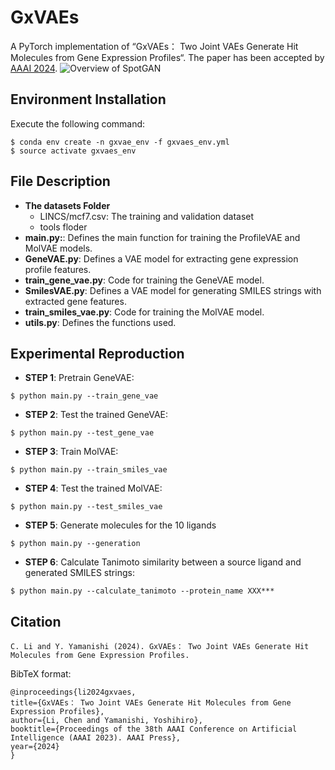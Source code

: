 # GxVAEs

A PyTorch implementation of “GxVAEs： Two Joint VAEs Generate Hit Molecules from Gene Expression Profiles“.
The paper has been accepted by [AAAI 2024](https://aaai.org/wp-content/uploads/2023/12/Main-Track.pdf). ![Overview of SpotGAN](https://github.com/naruto7283/GxVAEs/blob/main/overview.jpg)

## Environment Installation
Execute the following command:
```
$ conda env create -n gxvae_env -f gxvaes_env.yml
$ source activate gxvaes_env
```

## File Description

- **The datasets Folder**
    - LINCS/mcf7.csv: The training and validation dataset
    - tools floder
- **main.py:**: Defines the main function for training the ProfileVAE and MolVAE models.
- **GeneVAE.py**: Defines a VAE model for extracting gene expression profile features.
- **train_gene_vae.py**: Code for training the GeneVAE model.
- **SmilesVAE.py**: Defines a VAE model for generating SMILES strings with extracted gene features.
- **train_smiles_vae.py**: Code for training the MolVAE model.
- **utils.py**: Defines the functions used.

## Experimental Reproduction

  - **STEP 1**: Pretrain GeneVAE:
  ``` 
  $ python main.py --train_gene_vae
  ```
  - **STEP 2**: Test the trained GeneVAE:
  ```
  $ python main.py --test_gene_vae
  ```
  - **STEP 3**: Train MolVAE:
  ```  
  $ python main.py --train_smiles_vae
  ```
  - **STEP 4**: Test the trained MolVAE:
  ```
  $ python main.py --test_smiles_vae
  ```
  - **STEP 5**: Generate molecules for the 10 ligands
  ```
  $ python main.py --generation
  ```	
  - **STEP 6**: Calculate Tanimoto similarity between a source ligand and generated SMILES strings: 
  ```
  $ python main.py --calculate_tanimoto --protein_name XXX***
  ```
  
## Citation
  ```
  C. Li and Y. Yamanishi (2024). GxVAEs： Two Joint VAEs Generate Hit Molecules from Gene Expression Profiles.
  ```
  
  BibTeX format:
  ```
  @inproceedings{li2024gxvaes,
  title={GxVAEs： Two Joint VAEs Generate Hit Molecules from Gene Expression Profiles},
  author={Li, Chen and Yamanishi, Yoshihiro},
  booktitle={Proceedings of the 38th AAAI Conference on Artificial Intelligence (AAAI 2023). AAAI Press},
  year={2024}
}
  ```
